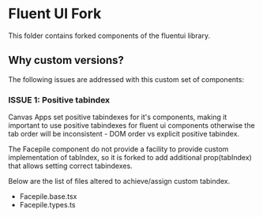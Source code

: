 # Fluent UI Fork

This folder contains forked components of the fluentui library.

## Why custom versions?

The following issues are addressed with this custom set of components:

### ISSUE 1: Positive tabindex

Canvas Apps set positive tabindexes for it's components, making it important to use positive tabindexes for fluent ui components otherwise the tab order will be inconsistent - DOM order vs explicit positive tabindex.

The Facepile component do not provide a facility to provide  custom implementation of tabIndex, so it is forked to add additional prop(tabIndex) that allows setting correct tabindexes.

Below are the list of files altered to achieve/assign custom tabindex.
- Facepile.base.tsx 
- Facepile.types.ts